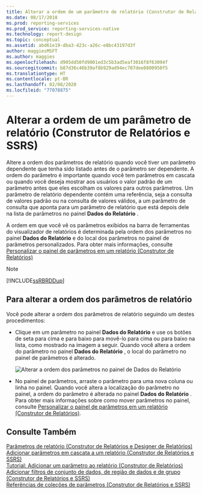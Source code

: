 ```yaml
---
title: Alterar a ordem de um parâmetro de relatório (Construtor de Relatórios) | Microsoft Docs
ms.date: 08/17/2018
ms.prod: reporting-services
ms.prod_service: reporting-services-native
ms.technology: report-design
ms.topic: conceptual
ms.assetid: abd61e19-dba3-423c-a26c-e8bc43197d3f
author: maggiesMSFT
ms.author: maggies
ms.openlocfilehash: d905dd50fd9001ed3c5b3ad5eaf3016f8f63094f
ms.sourcegitcommit: b87d36c46b39af8b929ad94ec707dee8800950f5
ms.translationtype: HT
ms.contentlocale: pt-BR
ms.lasthandoff: 02/08/2020
ms.locfileid: "77078875"
---
```

# <a name="change-the-order-of-a-report-parameter-report-builder-and-ssrs"></a>Alterar a ordem de um parâmetro de relatório (Construtor de Relatórios e SSRS)
  Altere a ordem dos parâmetros de relatório quando você tiver um parâmetro dependente que tenha sido listado antes de o parâmetro ser dependente. A ordem do parâmetro é importante quando você tem parâmetros em cascata ou quando você deseja mostrar aos usuários o valor padrão de um parâmetro antes que eles escolham os valores para outros parâmetros. Um parâmetro de relatório dependente contém uma referência, seja a consulta de valores padrão ou na consulta de valores válidos, a um parâmetro de consulta que aponta para um parâmetro de relatório que está depois dele na lista de parâmetros no painel **Dados do Relatório** .  
  
 A ordem em que você vê os parâmetros exibidos na barra de ferramentas do visualizador de relatórios é determinada pela ordem dos parâmetros no painel **Dados do Relatório** e do local dos parâmetros no painel de parâmetros personalizados. Para obter mais informações, consulte [Personalizar o painel de parâmetros em um relatório &#40;Construtor de Relatórios&#41;](../../reporting-services/report-design/customize-the-parameters-pane-in-a-report-report-builder.md)  
  
> [!NOTE]  
>  [!INCLUDE[ssRBRDDup](../../includes/ssrbrddup-md.md)]  
  
## <a name="to-change-the-order-of-report-parameters"></a>Para alterar a ordem dos parâmetros de relatório  
  
Você pode alterar a ordem dos parâmetros de relatório seguindo um destes procedimentos:  
  
-   Clique em um parâmetro no painel **Dados do Relatório** e use os botões de seta para cima e para baixo para movê-lo para cima ou para baixo na lista, como mostrado na imagem a seguir.  Quando você altera a ordem do parâmetro no painel **Dados do Relatório** , o local do parâmetro no painel de parâmetros é alterado.  
  
     ![Alterar a ordem dos parâmetros no painel de Dados do Relatório](../../reporting-services/report-design/media/ssrs-changeorderofparameters-reportdata.png "Alterar a ordem dos parâmetros no painel de Dados do Relatório")  
  
-   No painel de parâmetros, arraste o parâmetro para uma nova coluna ou linha no painel. Quando você altera a localização do parâmetro no painel, a ordem do parâmetro é alterada no painel **Dados do Relatório** . Para obter mais informações sobre como mover parâmetros no painel, consulte [Personalizar o painel de parâmetros em um relatório &#40;Construtor de Relatórios&#41;](../../reporting-services/report-design/customize-the-parameters-pane-in-a-report-report-builder.md).  
  
## <a name="see-also"></a>Consulte Também  
 [Parâmetros de relatório &#40;Construtor de Relatórios e Designer de Relatórios&#41;](../../reporting-services/report-design/report-parameters-report-builder-and-report-designer.md)   
 [Adicionar parâmetros em cascata a um relatório &#40;Construtor de Relatórios e SSRS&#41;](../../reporting-services/report-design/add-cascading-parameters-to-a-report-report-builder-and-ssrs.md)   
 [Tutorial: Adicionar um parâmetro ao relatório &#40;Construtor de Relatórios&#41;](../../reporting-services/tutorial-add-a-parameter-to-your-report-report-builder.md)   
 [Adicionar filtros de conjunto de dados, de região de dados e de grupo &#40;Construtor de Relatórios e SSRS&#41;](../../reporting-services/report-design/add-dataset-filters-data-region-filters-and-group-filters.md)   
 [Referências de coleções de parâmetros &#40;Construtor de Relatórios e SSRS&#41;](../../reporting-services/report-design/built-in-collections-parameters-collection-references-report-builder.md)  
  
  
